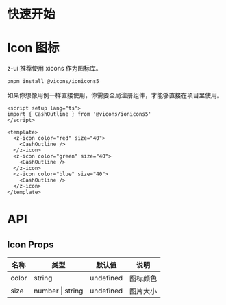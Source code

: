 # 快速开始

# Icon 图标

z-ui 推荐使用 xicons 作为图标库。

```sh
pnpm install @vicons/ionicons5
```

如果你想像用例一样直接使用，你需要全局注册组件，才能够直接在项目里使用。

```vue
<script setup lang="ts">
import { CashOutline } from '@vicons/ionicons5'
</script>

<template>
  <z-icon color="red" size="40">
    <CashOutline />
  </z-icon>
  <z-icon color="green" size="40">
    <CashOutline />
  </z-icon>
  <z-icon color="blue" size="40">
    <CashOutline />
  </z-icon>
</template>
```

<div>
  <z-icon color="red" size="60">
    <CashOutline />
  </z-icon>
  <z-icon color="green" size="60">
    <CashOutline />
  </z-icon>
  <z-icon color="blue" size="60">
    <CashOutline />
  </z-icon>
</div>

# API

## Icon Props

| 名称  | 类型             | 默认值    | 说明     |
| ----- | ---------------- | --------- | -------- |
| color | string           | undefined | 图标颜色 |
| size  | number \| string | undefined | 图片大小 |
